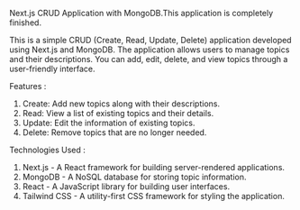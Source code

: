 Next.js CRUD Application with MongoDB.This application is completely finished.

This is a simple CRUD (Create, Read, Update, Delete) application developed using Next.js and MongoDB. The application allows users to manage topics and their descriptions. You can add, edit, delete, and view topics through a user-friendly interface.

Features :

1. Create: Add new topics along with their descriptions.
2. Read: View a list of existing topics and their details.
3. Update: Edit the information of existing topics.
4. Delete: Remove topics that are no longer needed.

Technologies Used :

1. Next.js - A React framework for building server-rendered applications.
2. MongoDB - A NoSQL database for storing topic information.
3. React - A JavaScript library for building user interfaces.
4. Tailwind CSS - A utility-first CSS framework for styling the application.